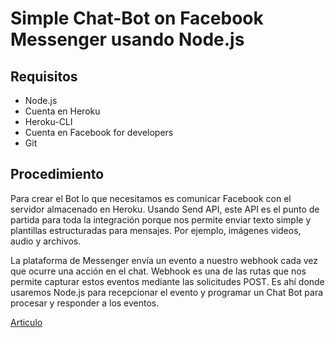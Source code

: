 # Simple Chat-Bot on Facebook Messenger usando Node.js

## Requisitos
- Node.js
- Cuenta en Heroku
- Heroku-CLI
- Cuenta en Facebook for developers
- Git

## Procedimiento
Para crear el Bot lo que necesitamos es comunicar Facebook con el servidor almacenado en Heroku. Usando Send API, este API es el punto de partida para toda la integración porque nos permite enviar texto simple y plantillas estructuradas para mensajes. Por ejemplo, imágenes videos, audio y archivos.

La plataforma de Messenger envía un evento a nuestro webhook cada vez que ocurre una acción en el chat. Webhook es una de las rutas que nos permite capturar estos eventos mediante las solicitudes POST. Es ahí donde usaremos Node.js para recepcionar el evento y programar un Chat Bot para procesar y responder a los eventos.

[Articulo](https://medium.com/cmaquera/crear-un-simple-chat-bot-on-facebook-messenger-usando-node-js-c0ed373bddda)

